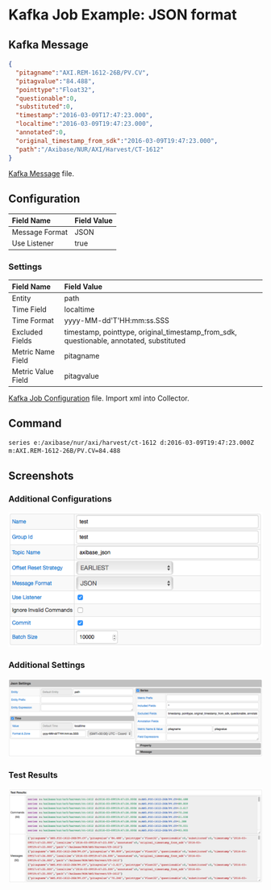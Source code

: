 # Kafka Job Example: JSON format

## Kafka Message

```json
{
  "pitagname":"AXI.REM-1612-26B/PV.CV",
  "pitagvalue":"84.488",
  "pointtype":"Float32",
  "questionable":0,
  "substituted":0,
  "timestamp":"2016-03-09T17:47:23.000",
  "localtime":"2016-03-09T19:47:23.000",
  "annotated":0,
  "original_timestamp_from_sdk":"2016-03-09T19:47:23.000",
  "path":"/Axibase/NUR/AXI/Harvest/CT-1612"
}
```

[Kafka Message](message.json) file.

## Configuration

Field Name | Field Value
:--------- | :----------
Message Format | JSON
Use Listener | true

### Settings

Field Name         | Field Value
:----------------- | :----------
Entity     | path
Time Field         | localtime
Time Format        | yyyy-MM-dd'T'HH:mm:ss.SSS
Excluded Fields    | timestamp, pointtype, original_timestamp_from_sdk, questionable, annotated, substituted
Metric Name Field  | pitagname
Metric Value Field | pitagvalue

[Kafka Job Configuration](kafka_job_configuration.xml) file. Import xml into Collector.

## Command

```ls
series e:/axibase/nur/axi/harvest/ct-1612 d:2016-03-09T19:47:23.000Z m:AXI.REM-1612-26B/PV.CV=84.488
```

## Screenshots

### Additional Configurations

![](./images/configuration.png)

### Additional Settings

![](./images/settings.png)

### Test Results

![](./images/test_results.png)
